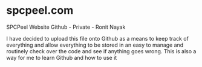 # spcpeel.com
SPCPeel Website Github - Private - Ronit Nayak


I have decided to upload this file onto Github as a means to keep track of everything and allow everything to be stored in an easy to 
manage and routinely check over the code and see if anything goes wrong.
This is also a way for me to learn Github and how to use it
